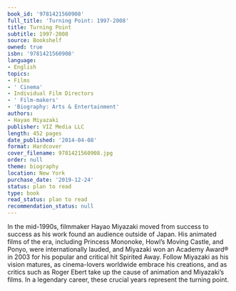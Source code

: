 ```yaml
---
book_id: '9781421560908'
full_title: 'Turning Point: 1997-2008'
title: Turning Point
subtitle: 1997-2008
source: Bookshelf
owned: true
isbn: '9781421560908'
language:
- English
topics:
- Films
- ' Cinema'
- Individual Film Directors
- ' Film-makers'
- 'Biography: Arts & Entertainment'
authors:
- Hayao Miyazaki
publisher: VIZ Media LLC
length: 452 pages
date_published: '2014-04-08'
format: Hardcover
cover_filename: 9781421560908.jpg
order: null
theme: biography
location: New York
purchase_date: '2019-12-24'
status: plan to read
type: book
read_status: plan to read
recommendation_status: null
---
```

In the mid-1990s, filmmaker Hayao Miyazaki moved from success to success as his work found an audience outside of Japan. His animated films of the era, including Princess Mononoke, Howl&#8217;s Moving Castle, and Ponyo, were internationally lauded, and Miyazaki won an Academy Award&#174; in 2003 for his popular and critical hit Spirited Away.
Follow Miyazaki as his vision matures, as cinema-lovers worldwide embrace his creations, and as critics such as Roger Ebert take up the cause of animation and Miyazaki&#8217;s films. In a legendary career, these crucial years represent the turning point.
